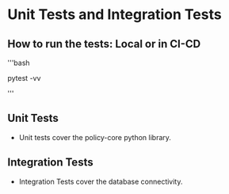 # Unit Tests and Integration Tests

## How to run the tests: Local or in CI-CD

'''bash

pytest -vv

'''

## Unit Tests

- Unit tests cover the policy-core python library.

## Integration Tests

- Integration Tests cover the database connectivity.
